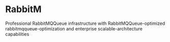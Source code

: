 # RabbitM
Professional RabbitMQQueue infrastructure with RabbitMQQueue-optimized rabbitmqqueue-optimization and enterprise scalable-architecture capabilities
